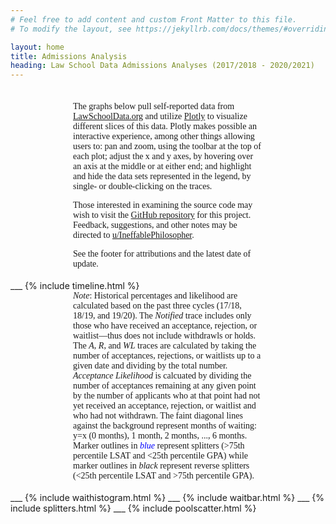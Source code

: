 ```yaml
---
# Feel free to add content and custom Front Matter to this file.
# To modify the layout, see https://jekyllrb.com/docs/themes/#overriding-theme-defaults

layout: home
title: Admissions Analysis
heading: Law School Data Admissions Analyses (2017/2018 - 2020/2021)
---
```

<div style="margin: 35px 100px 18px 100px; font-family:calibri">
The graphs below pull self-reported data from <a href="https://lawschooldata.org" target="_blank">LawSchoolData.org</a> and utilize 
<a href="https://plotly.com" target="_blank">Plotly</a> to visualize different slices of this data. Plotly makes possible an 
interactive experience, among other things allowing users to: pan and zoom, using the toolbar at the top of each plot; 
adjust the x and y axes, by hovering over an axis at the middle or at either end; and highlight and hide the data sets 
represented in the legend, by single- or double-clicking on the traces.

<p></p>

Those interested in examining the source code may wish to visit the 
<a href="https://github.com/PlatosTwin/LawSchoolData/tree/gh-pages" target="_blank">GitHub repository</a> for this project. Feedback, 
suggestions, and other notes may be directed to 
<a href="https://www.reddit.com/user/IneffablePhilospoher" target="_blank">u/IneffablePhilosopher</a>.

<p></p>

See the footer for attributions and the latest date of update.
</div>
___
{% include timeline.html %}

<div style="margin: 0px 100px 18px 100px; font-family:calibri">
<i>Note</i>: Historical percentages and likelihood are calculated based on the past three cycles (17/18, 18/19, and 
19/20). The <i>Notified</i> trace includes only those who have received an acceptance, rejection, or waitlist—thus 
does not include withdrawls or holds. The <i>A</i>, <i>R</i>, and <i>WL</i> traces are calculated by taking the number of 
acceptances, rejections, or waitlists up to a given date and dividing by the total number. <i>Acceptance Likelihood</i> 
is calcuated by dividing the number of acceptances remaining at any given point by the number of applicants who at that point 
had not yet received an acceptance, rejection, or waitlist and who had not withdrawn. The faint diagonal lines 
against the background represent months of waiting: y=x (0 months), 1 month, 2 months, ..., 6 months. Marker outlines in
<span style="color: blue"><i>blue</i></span> represent splitters (>75th percentile LSAT and <25th percentile GPA) while marker 
outlines in <i>black</i> represent reverse splitters (<25th percentile LSAT and >75th percentile GPA).
</div>
___
{% include waithistogram.html %}
___
{% include waitbar.html %}
___
{% include splitters.html %}
___
{% include poolscatter.html %}

